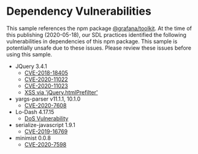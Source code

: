 # Dependency Vulnerabilities

This sample references the npm package [@grafana/toolkit](https://www.npmjs.com/package/@grafana/toolkit). At the time of this publishing (2020-05-18), our SDL practices identified the following vulnerabilities in dependencies of this npm package. This sample is potentially unsafe due to these issues. Please review these issues before using this sample.

- JQuery 3.4.1
  - [CVE-2018-18405](https://nvd.nist.gov/vuln/detail/CVE-2018-18405)
  - [CVE-2020-11022](https://nvd.nist.gov/vuln/detail/CVE-2020-11022)
  - [CVE-2020-11023](https://nvd.nist.gov/vuln/detail/CVE-2020-11023)
  - [XSS via 'jQuery.htmlPrefilter'](https://blog.jquery.com/2020/04/10/jquery-3-5-0-released/)
- yargs-parser v11.1.1, 10.1.0
  - [CVE-2020-7608](https://nvd.nist.gov/vuln/detail/CVE-2020-7608)
- Lo-Dash 4.17.15
  - [DoS Vulnerability](https://hackerone.com/reports/670779)
- serialize-javascript 1.9.1
  - [CVE-2019-16769](https://nvd.nist.gov/vuln/detail/CVE-2019-16769)
- minimist 0.0.8
  - [CVE-2020-7598](https://nvd.nist.gov/vuln/detail/CVE-2020-7598)
